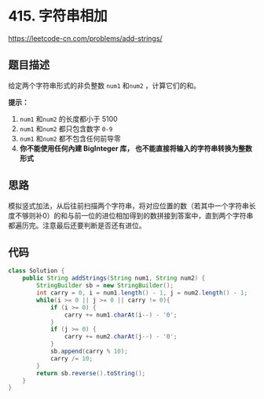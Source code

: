 # 415. 字符串相加

https://leetcode-cn.com/problems/add-strings/

## 题目描述

给定两个字符串形式的非负整数 `num1` 和`num2` ，计算它们的和。



**提示：**

1. `num1` 和`num2` 的长度都小于 5100
2. `num1` 和`num2` 都只包含数字 `0-9`
3. `num1` 和`num2` 都不包含任何前导零
4. **你不能使用任何內建 BigInteger 库， 也不能直接将输入的字符串转换为整数形式**



## 思路

模拟竖式加法，从后往前扫描两个字符串，将对应位置的数（若其中一个字符串长度不够则补0）的和与前一位的进位相加得到的数拼接到答案中，直到两个字符串都遍历完。注意最后还要判断是否还有进位。



## 代码

```java
class Solution {
    public String addStrings(String num1, String num2) {
        StringBuilder sb = new StringBuilder();
        int carry = 0, i = num1.length() - 1, j = num2.length() - 1;
        while(i >= 0 || j >= 0 || carry != 0){
            if (i >= 0) {
                carry += num1.charAt(i--) - '0';
            }
            if (j >= 0) {
                carry += num2.charAt(j--) - '0';
            }
            sb.append(carry % 10);
            carry /= 10;
        }
        return sb.reverse().toString();
    }
}
```

